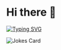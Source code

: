 # Hi there 👋

[![Typing SVG](https://readme-typing-svg.herokuapp.com?font=Fira+Code&duration=3000&pause=10000&color=8AC926&width=435&lines=%E2%9D%A4%EF%B8%8F+django%2C+flask%2C+restful%2C+sql)](https://git.io/typing-svg)

![Jokes Card](https://readme-jokes.vercel.app/api)
